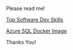 Please read me! 

[Top Software Dev Skills](./TopSoftwareDeveloperSkills.md)

[Azure SQL Docker Image](./AzureSQLEdge.md)

Thanks You!
